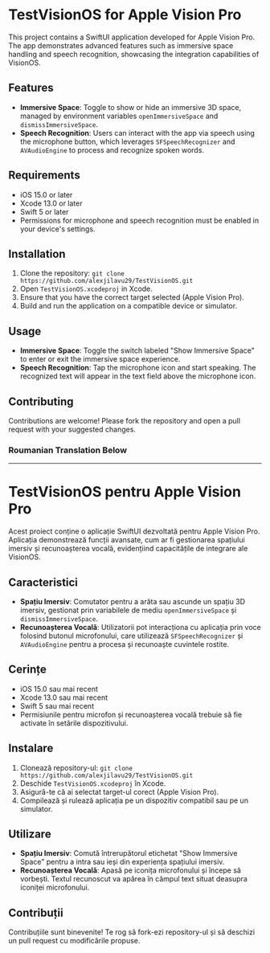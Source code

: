 # TestVisionOS for Apple Vision Pro

This project contains a SwiftUI application developed for Apple Vision Pro. The app demonstrates advanced features such as immersive space handling and speech recognition, showcasing the integration capabilities of VisionOS.

## Features

- **Immersive Space**: Toggle to show or hide an immersive 3D space, managed by environment variables `openImmersiveSpace` and `dismissImmersiveSpace`.
- **Speech Recognition**: Users can interact with the app via speech using the microphone button, which leverages `SFSpeechRecognizer` and `AVAudioEngine` to process and recognize spoken words.

## Requirements

- iOS 15.0 or later
- Xcode 13.0 or later
- Swift 5 or later
- Permissions for microphone and speech recognition must be enabled in your device's settings.

## Installation

1. Clone the repository:
```git clone https://github.com/alexjilavu29/TestVisionOS.git```
2. Open `TestVisionOS.xcodeproj` in Xcode.
3. Ensure that you have the correct target selected (Apple Vision Pro).
4. Build and run the application on a compatible device or simulator.

## Usage

- **Immersive Space**: Toggle the switch labeled "Show Immersive Space" to enter or exit the immersive space experience.
- **Speech Recognition**: Tap the microphone icon and start speaking. The recognized text will appear in the text field above the microphone icon.

## Contributing

Contributions are welcome! Please fork the repository and open a pull request with your suggested changes.


### Roumanian Translation Below 
---


# TestVisionOS pentru Apple Vision Pro

Acest proiect conține o aplicație SwiftUI dezvoltată pentru Apple Vision Pro. Aplicația demonstrează funcții avansate, cum ar fi gestionarea spațiului imersiv și recunoașterea vocală, evidențiind capacitățile de integrare ale VisionOS.

## Caracteristici

- **Spațiu Imersiv**: Comutator pentru a arăta sau ascunde un spațiu 3D imersiv, gestionat prin variabilele de mediu `openImmersiveSpace` și `dismissImmersiveSpace`.
- **Recunoașterea Vocală**: Utilizatorii pot interacționa cu aplicația prin voce folosind butonul microfonului, care utilizează `SFSpeechRecognizer` și `AVAudioEngine` pentru a procesa și recunoaște cuvintele rostite.

## Cerințe

- iOS 15.0 sau mai recent
- Xcode 13.0 sau mai recent
- Swift 5 sau mai recent
- Permisiunile pentru microfon și recunoașterea vocală trebuie să fie activate în setările dispozitivului.

## Instalare

1. Clonează repository-ul:
   ```git clone https://github.com/alexjilavu29/TestVisionOS.git```
2. Deschide `TestVisionOS.xcodeproj` în Xcode.
3. Asigură-te că ai selectat target-ul corect (Apple Vision Pro).
4. Compilează și rulează aplicația pe un dispozitiv compatibil sau pe un simulator.

## Utilizare

- **Spațiu Imersiv**: Comută întrerupătorul etichetat "Show Immersive Space" pentru a intra sau ieși din experiența spațiului imersiv.
- **Recunoașterea Vocală**: Apasă pe iconița microfonului și începe să vorbești. Textul recunoscut va apărea în câmpul text situat deasupra iconiței microfonului.

## Contribuții

Contribuțiile sunt binevenite! Te rog să fork-ezi repository-ul și să deschizi un pull request cu modificările propuse.

